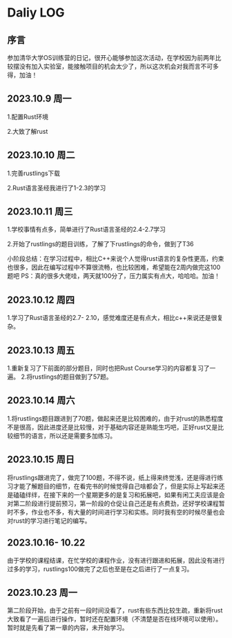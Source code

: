 # Daliy LOG

## 序言

参加清华大学OS训练营的日记，很开心能够参加这次活动，在学校因为前两年比较摆没有加入实验室，能接触项目的机会太少了，所以这次机会对我而言不可多得，加油！


## 2023.10.9 周一

1.配置Rust环境


2.大致了解rust

## 2023.10.10 周二

1.完善rustlings下载


2.Rust语言圣经我进行了1-2.3的学习


## 2023.10.11 周三
1.学校事情有点多，简单进行了Rust语言圣经的2.4-2.7学习


2.开始了rustlings的题目训练，了解了下rustlings的命令，做到了T36


小阶段总结：在学习过程中，相比C++来说个人觉得rust语言的复杂性更高，约束也很多，因此在编写过程中不算很流畅，也比较困难，希望能在2周内做完这100题吧
PS：真的很多大佬哇，两天就100分了，压力属实有点大，哈哈哈。加油！


## 2023.10.12 周四
1.学习了Rust语言圣经的2.7- 2.10，感觉难度还是有点大，相比c++来说还是很复杂。


## 2023.10.13 周五
1.重新复习了下前面的部分题目，同时也把Rust Course学习的内容都复习了一遍。
2.将rustlings的题目做到了57题。


## 2023.10.14 周六
1.将rustlings题目跟进到了70题，做起来还是比较困难的，由于对rust的熟悉程度不是很高，因此进度还是比较慢，对于基础内容还是熟能生巧吧，正好rust又是比较细节的语言，所以还是需要多加练习。


## 2023.10.15 周日
将rustlings跟进完了，做完了100题，不得不说，纸上得来终觉浅，还是得进行练习才能了解题目的细节，在看完书的时候觉得自己啥都会了，但是实际上写起来还是磕磕绊绊，在接下来的一个星期更多的是复习和拓展吧，如果有闲工夫应该是会对第二阶段进行提前预习，第一阶段的仓促让自己还是有点费劲，还好学校课程暂时不多，作业也不多，有大量的时间进行学习和实练。同时我有空的时候尽量也会对rust的学习进行笔记的编写。



## 2023.10.16- 10.22
由于学校的课程结课，在忙学校的课程作业，没有进行跟进和拓展，因此没有进行过多的学习，rustlings100做完了之后也至是在之后进行了一点复习。



## 2023.10.23 周一
第二阶段开始，由于之前有一段时间没看了，rust有些东西比较生疏，重新将rust大致看了一遍后进行操作，暂时还在配置环境（不清楚是否在线环境可以使用）。暂时就是先看了第一章的内容，未开始学习。
